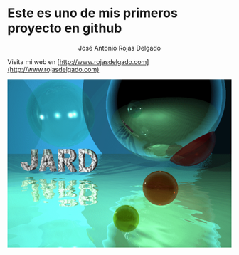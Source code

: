 <!-- # Welcome to GitHub Desktop!

This is your README. READMEs are where you can communicate what your project is and how to use it.

Write your name on line 6, save it, and then head back to GitHub Desktop. -->

<h1>Este es uno de mis primeros proyecto en github</h1>

<div align="center">José Antonio Rojas Delgado</div>

Visita mi web en [http://www.rojasdelgado.com](http://www.rojasdelgado.com)

<!-- Descarga [mi logo](http://www.rojasdelgado.com/fondoagua.gif) -->

<!-- ![mi logo animado](http://www.rojasdelgado.com/fondoagua.gif) -->

![](https://github.com/AyudanteTecnicoInformatico/desktop-tutorial/blob/main/fondoagua.gif)
